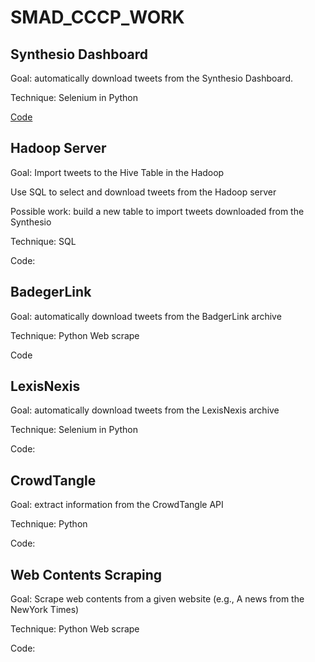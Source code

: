 # SMAD_CCCP_WORK
## Synthesio Dashboard 
Goal: automatically download tweets from the Synthesio Dashboard.

Technique: Selenium in Python

[Code](https://github.com/zsun227/SMAD_CCCP_WORK/tree/main/synthesio_newdashboard_1221)

## Hadoop Server
Goal: Import tweets to the Hive Table in the Hadoop

Use SQL to select and download tweets from the Hadoop server 

Possible work: build a new table to import tweets downloaded from the Synthesio

Technique: SQL

Code:

## BadegerLink 

Goal: automatically download tweets from the BadgerLink archive

Technique: Python Web scrape 

Code

## LexisNexis

Goal: automatically download tweets from the LexisNexis archive

Technique: Selenium in Python

Code:

## CrowdTangle 

Goal: extract information from the CrowdTangle API

Technique: Python 

Code:

## Web Contents Scraping 

Goal: Scrape web contents from a given website (e.g., A news from the NewYork Times)

Technique: Python Web scrape

Code:
